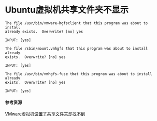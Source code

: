 # Ubuntu虚拟机共享文件夹不显示

```
The file /usr/bin/vmware-hgfsclient that this program was about to install 
already exists.  Overwrite? [no] yes

INPUT: [yes]

The file /sbin/mount.vmhgfs that this program was about to install already 
exists.  Overwrite? [no] yes

INPUT: [yes]

The file /usr/bin/vmhgfs-fuse that this program was about to install already 
exists.  Overwrite? [no] yes

INPUT: [yes]
```

#### 参考资源

[VMware虚拟机设置了共享文件夹却找不到](https://www.jianshu.com/p/62e4bfa949e4)

